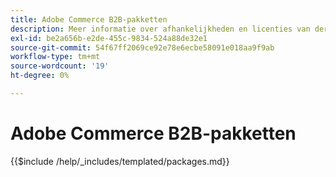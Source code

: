 ```yaml
---
title: Adobe Commerce B2B-pakketten
description: Meer informatie over afhankelijkheden en licenties van derden die in Adobe Commerce B2B worden gebruikt.
exl-id: be2a656b-e2de-455c-9834-524a88de32e1
source-git-commit: 54f67ff2069ce92e78e6ecbe58091e018aa9f9ab
workflow-type: tm+mt
source-wordcount: '19'
ht-degree: 0%

---
```


# Adobe Commerce B2B-pakketten

{{$include /help/_includes/templated/packages.md}}
